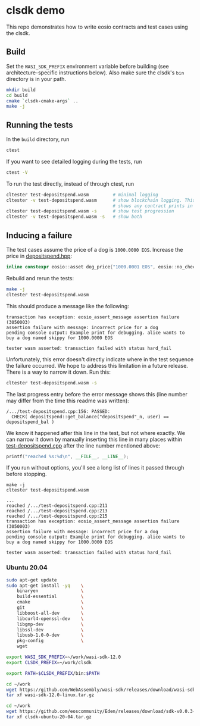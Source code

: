 # clsdk demo

This repo demonstrates how to write eosio contracts and test cases using the clsdk.

## Build

Set the `WASI_SDK_PREFIX` environment variable before building (see architecture-specific instructions below). Also make sure the clsdk's `bin` directory is in your path.

```sh
mkdir build
cd build
cmake `clsdk-cmake-args` ..
make -j
```

## Running the tests

In the `build` directory, run

```sh
ctest
```

If you want to see detailed logging during the tests, run

```sh
ctest -V
```

To run the test directly, instead of through ctest, run

```sh
cltester test-depositspend.wasm         # minimal logging
cltester -v test-depositspend.wasm      # show blockchain logging. This also
                                        # shows any contract prints in green.
cltester test-depositspend.wasm -s      # show test progression
cltester -v test-depositspend.wasm -s   # show both
```

## Inducing a failure

The test cases assume the price of a dog is `1000.0000 EOS`. Increase the price in [depositspend.hpp](depositspend.hpp):

```c++
inline constexpr eosio::asset dog_price{"1000.0001 EOS", eosio::no_check};
```

Rebuild and rerun the tests:
```sh
make -j
cltester test-depositspend.wasm
```

This should produce a message like the following:

```
transaction has exception: eosio_assert_message assertion failure (3050003)
assertion failure with message: incorrect price for a dog
pending console output: Example print for debugging. alice wants to buy a dog named skippy for 1000.0000 EOS

tester wasm asserted: transaction failed with status hard_fail
```

Unfortunately, this error doesn't directly indicate where in the test sequence the failure occurred. We hope to address this limitation in a future release. There is a way to narrow it down. Run this:

```sh
cltester test-depositspend.wasm -s
```

The last progress entry before the error message shows this (line number may differ from the time this readme was written):

```
/.../test-depositspend.cpp:156: PASSED:
  CHECK( depositspend::get_balance("depositspend"_n, user) == depositspend_bal )
```

We know it happened after this line in the test, but not where exactly. We can narrow it down by manually inserting this line in many places within [test-depositspend.cpp](test-depositspend.cpp) after the line number mentioned above:

```c++
printf("reached %s:%d\n", __FILE__, __LINE__);
```

If you run without options, you'll see a long list of lines it passed through before stopping.

```
make -j
cltester test-depositspend.wasm

...
reached /.../test-depositspend.cpp:211
reached /.../test-depositspend.cpp:213
reached /.../test-depositspend.cpp:215
transaction has exception: eosio_assert_message assertion failure (3050003)
assertion failure with message: incorrect price for a dog
pending console output: Example print for debugging. alice wants to buy a dog named skippy for 1000.0000 EOS

tester wasm asserted: transaction failed with status hard_fail
```

### Ubuntu 20.04

```sh
sudo apt-get update
sudo apt-get install -yq    \
    binaryen                \
    build-essential         \
    cmake                   \
    git                     \
    libboost-all-dev        \
    libcurl4-openssl-dev    \
    libgmp-dev              \
    libssl-dev              \
    libusb-1.0-0-dev        \
    pkg-config              \
    wget

export WASI_SDK_PREFIX=~/work/wasi-sdk-12.0
export CLSDK_PREFIX=~/work/clsdk

export PATH=$CLSDK_PREFIX/bin:$PATH

cd ~/work
wget https://github.com/WebAssembly/wasi-sdk/releases/download/wasi-sdk-12/wasi-sdk-12.0-linux.tar.gz
tar xf wasi-sdk-12.0-linux.tar.gz

cd ~/work
wget https://github.com/eoscommunity/Eden/releases/download/sdk-v0.0.3-alpha/clsdk-ubuntu-20-04.tar.gz
tar xf clsdk-ubuntu-20-04.tar.gz
```
